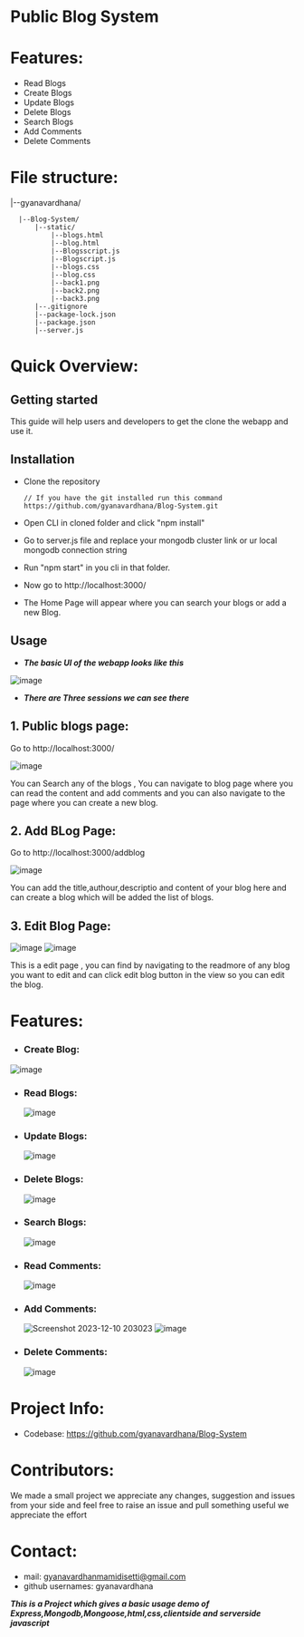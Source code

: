 # Public Blog System

# Features:

- Read Blogs
- Create Blogs
- Update Blogs
- Delete Blogs
- Search Blogs
- Add Comments
- Delete Comments

# File structure: 
 |--gyanavardhana/
 
      |--Blog-System/
          |--static/
              |--blogs.html
              |--blog.html
              |--Blogsscript.js
              |--Blogscript.js
              |--blogs.css
              |--blog.css
              |--back1.png
              |--back2.png
              |--back3.png              
          |--.gitignore
          |--package-lock.json
          |--package.json
          |--server.js
          
          
# Quick Overview:

## Getting started
This guide will help users and developers to get the clone the webapp and use it.
## Installation
- Clone the repository
  
      // If you have the git installed run this command
      https://github.com/gyanavardhana/Blog-System.git
- Open CLI in cloned folder and click "npm install"
- Go to server.js file and replace your mongodb cluster link or ur local mongodb connection string
- Run "npm start" in you cli in that folder.
- Now go to http://localhost:3000/
- The Home Page will appear where you can search your blogs or add a new Blog.

## Usage
- ***The basic UI of the webapp looks like this***

![image](https://github.com/gyanavardhana/Blog-System/assets/89439095/af8c0c1c-818a-4dae-981e-69ded4926077)



- ***There are Three sessions we can see there***

 ## 1. Public blogs page:

 Go to http://localhost:3000/

![image](https://github.com/gyanavardhana/Blog-System/assets/89439095/22b0ce3c-2da9-444c-b192-5a7997e147bd)



 You can Search any of the blogs , You can navigate to blog page where you can read the content and add comments
 and you can also navigate to the page where you can create a new blog.


## 2. Add BLog Page:

 Go to http://localhost:3000/addblog
    
![image](https://github.com/gyanavardhana/Blog-System/assets/89439095/84c39e2c-30b8-42ab-881f-49288ad0b662)


You can add the title,authour,descriptio and content of your blog here and can create a blog which will be
added the list of blogs.


## 3. Edit Blog Page:

![image](https://github.com/gyanavardhana/Blog-System/assets/89439095/2b92dc27-9065-4ba3-b324-63a409b72679)
![image](https://github.com/gyanavardhana/Blog-System/assets/89439095/b505c10f-cf1f-47ab-b4b1-7023b9c3c67e)


This is a edit page , you can find by navigating to the readmore of any blog you want to edit and can click 
edit blog button in the view so you can edit the blog.

# Features:
- ### Create Blog:
 ![image](https://github.com/gyanavardhana/Blog-System/assets/89439095/66c02ece-dc5e-4d2d-b7ee-b95d8f1f28d0)

- ### Read Blogs:
  ![image](https://github.com/gyanavardhana/Blog-System/assets/89439095/2e9c4f80-72e7-4a84-afb3-34c08740cad6)

- ### Update Blogs:
  ![image](https://github.com/gyanavardhana/Blog-System/assets/89439095/febf907c-dc4a-425b-8e47-140d2d8d0f42)

- ### Delete Blogs:
  ![image](https://github.com/gyanavardhana/Blog-System/assets/89439095/471ab832-e325-4cf8-8349-60e1ad746a72)
  
- ### Search Blogs:
  ![image](https://github.com/gyanavardhana/Blog-System/assets/89439095/a6ab0b92-4a39-4c9c-b419-add14b99a026)

- ### Read Comments:
  ![image](https://github.com/gyanavardhana/Blog-System/assets/89439095/d8989030-808b-44f2-b42e-26f9612248d1)
  
- ### Add Comments:
  ![Screenshot 2023-12-10 203023](https://github.com/gyanavardhana/Blog-System/assets/89439095/d86f534f-9a5e-4570-abe2-df81feb631bf)
  ![image](https://github.com/gyanavardhana/Blog-System/assets/89439095/448d8b93-1c99-4a5a-af6a-d35340699afe)
  
- ### Delete Comments:
  ![image](https://github.com/gyanavardhana/Blog-System/assets/89439095/eadd949b-84da-43d3-aa2e-5c8932f1107d)

  
# Project Info:

- Codebase: https://github.com/gyanavardhana/Blog-System

# Contributors:
We made a small project we appreciate any changes, suggestion and issues from your side and feel free to raise an issue and pull something useful we appreciate the effort

# Contact:
- mail: gyanavardhanmamidisetti@gmail.com
- github usernames: gyanavardhana

***This is a Project which gives a basic usage demo of Express,Mongodb,Mongoose,html,css,clientside and serverside javascript***









  
  
  
